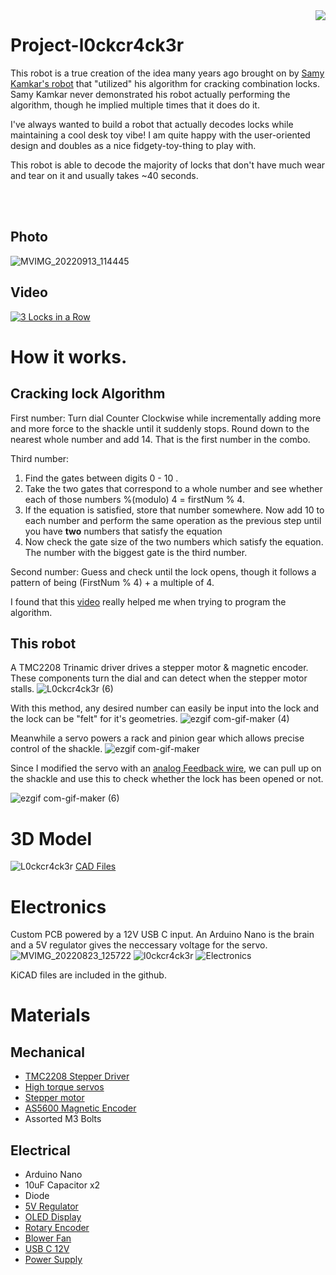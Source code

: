 <img align="right" src="https://user-images.githubusercontent.com/72902803/190844818-697106ac-0b5a-423b-b87c-c39876b1ba75.png">

# Project-l0ckcr4ck3r
This robot is a true creation of the idea many years ago brought on by [Samy Kamkar's robot](https://samy.pl/combobreaker/) that "utilized" his algorithm for cracking combination locks. Samy Kamkar never demonstrated his robot actually performing the algorithm, though he implied multiple times that it does do it.

I've always wanted to build a robot that actually decodes locks while maintaining a cool desk toy vibe! I am quite happy with the user-oriented design and doubles as a nice fidgety-toy-thing to play with.  

This robot is able to decode the majority of locks that don't have much wear and tear on it and usually takes ~40 seconds.

<br/><br/>

## Photo
![MVIMG_20220913_114445](https://user-images.githubusercontent.com/72902803/189985666-f4c0db4e-e7cb-4d15-8908-caf322dbd3b7.jpg)

## Video
[![3 Locks in a Row](https://img.youtube.com/vi/nw5f3ZPQd-o/0.jpg)](https://www.youtube.com/watch?v=nw5f3ZPQd-o)


# How it works. 
## Cracking lock Algorithm 
First number: Turn dial Counter Clockwise while incrementally adding more and more force to the shackle until it suddenly stops. Round down to the nearest whole number and add 14. That is the first number in the combo. 

Third number: 
1) Find the gates between digits 0 - 10 . 
2) Take the two gates that correspond to a whole number and see whether each of those numbers %(modulo) 4 = firstNum % 4. 
3) If the equation is satisfied, store that number somewhere. Now add 10 to each number and perform the same operation as the previous step until you have **two** numbers that satisfy the equation
4) Now check the gate size of the two numbers which satisfy the equation. The number with the biggest gate is the third number. 

Second number: Guess and check until the lock opens, though it follows a pattern of being (FirstNum % 4) + a multiple of 4.

I found that this [video](https://www.youtube.com/watch?v=27rE5ZvWLU0&ab_channel=HelpfulLockPicker) really helped me when trying to program the algorithm.

## This robot 
A TMC2208 Trinamic driver drives a stepper motor & magnetic encoder. These components turn the dial and can detect when the stepper motor stalls. 
![L0ckcr4ck3r (6)](https://user-images.githubusercontent.com/72902803/190066424-c39b0e46-af7e-4335-b26d-acb7b4b06bff.png)

With this method, any desired number can easily be input into the lock and the lock can be "felt" for it's geometries.
![ezgif com-gif-maker (4)](https://user-images.githubusercontent.com/72902803/190001685-2d0fac5a-8186-4610-8ea3-449809643d41.gif)


Meanwhile a servo powers a rack and pinion gear which allows precise control of the shackle.
![ezgif com-gif-maker](https://user-images.githubusercontent.com/72902803/190001057-069cf706-c8b1-4324-ace1-77e981bfb805.gif)


Since I modified the servo with an [analog Feedback wire](https://www.youtube.com/watch?v=XfZLtkr6dgU&ab_channel=CuriousMotor), we can pull up on the shackle and use this to check whether the lock has been opened or not. 

![ezgif com-gif-maker (6)](https://user-images.githubusercontent.com/72902803/190021674-d77ea7ec-cc6f-4fd7-95ee-f4dc7078bf53.gif)


# 3D Model
![L0ckcr4ck3r](https://user-images.githubusercontent.com/72902803/189988396-6efb5e2c-a33e-4650-aaaa-6274c8dd3277.png)
[CAD Files](https://cad.onshape.com/documents/2b977856993104d0f24f1470/w/e2828f2601c6a316a05788e0/e/a76e54aa91df89bb32ae0012)

# Electronics 
Custom PCB powered by a 12V USB C input. An Arduino Nano is the brain and a 5V regulator gives the neccessary voltage for the servo. 
![MVIMG_20220823_125722](https://user-images.githubusercontent.com/72902803/189993917-e4d566d9-a710-4d93-b4f6-112b091685c3.jpg)
![l0ckcr4ck3r](https://user-images.githubusercontent.com/72902803/189994125-900fee2f-7ecb-45a0-b1cc-69ece87774d7.jpg)
![Electronics](https://user-images.githubusercontent.com/72902803/190002726-54b034f9-83e8-422e-8b92-fd85a2464a27.png)

KiCAD files are included in the github. 


# Materials

## Mechanical
* [TMC2208 Stepper Driver](https://www.amazon.com/Printer-TMC2208-Screwdriver-Controller-Ramps1-4/dp/B082LSQWZF/ref=sr_1_3?crid=2DM8J6G3IDA8J&keywords=tmc2208&qid=1661839331&sprefix=tmc2208%2Caps%2C133&sr=8-3)
* [High torque servos](https://www.amazon.com/Youleke-Torque-Digital-Servo%EF%BC%8CWaterproof-Horn%EF%BC%88270%C2%B0%EF%BC%89/dp/B08739MGPL/ref=sr_1_11?crid=81HZZ5JLGLML&keywords=servo&qid=1661839358&sprefix=servo+%2Caps%2C248&sr=8-11)
* [Stepper motor](https://www.amazon.com/STEPPERONLINE-Bipolar-Stepper-22-6oz-Extruder/dp/B00PNEQ79Q/ref=sr_1_6?crid=1U1NH4LQTF0ZK&keywords=stepper+motor&qid=1661839383&sprefix=stepper+motor+%2Caps%2C139&sr=8-6)
* [AS5600 Magnetic Encoder](https://www.amazon.com/Magnetic-Encoder-Induction-Measurement-Precision/dp/B094F8H591/ref=sr_1_4?crid=M8OANSRLFX5C&keywords=as5600+encoder&qid=1661839450&sprefix=as5600+encod%2Caps%2C130&sr=8-4)
* Assorted M3 Bolts

## Electrical
* Arduino Nano
* 10uF Capacitor x2
* Diode 
* [5V Regulator](https://www.digikey.com/en/products/detail/stmicroelectronics/LD1085V50/669220?s=N4IgTCBcDaIDIBECMAGAHAVgGoZSAugL5A)
* [OLED Display](https://www.amazon.com/Self-Luminous-Display-Compatible-Arduino-Raspberry/dp/B09JWN8K99/ref=sr_1_2_sspa?crid=DM9HX86FS3Q5&keywords=oled+arduino&qid=1661839948&sprefix=oledarduino%2Caps%2C143&sr=8-2-spons&psc=1)
* [Rotary Encoder](https://www.amazon.com/Taiss-KY-040-Encoder-15%C3%9716-5-Arduino/dp/B07F26CT6B/ref=sr_1_4?keywords=rotary+encoder&qid=1661839976&sprefix=roataray%2Caps%2C139&sr=8-4)
* [Blower Fan](https://www.amazon.com/WINSINN-Bearings-Brushless-Cooling-40mm20mm/dp/B08R9JJZ5Z/ref=sr_1_8?crid=1UCHGY2B410VX&keywords=blower+fan+12v+40mm&qid=1661839541&sprefix=blower+fan+12v+40m%2Caps%2C119&sr=8-8)
* [USB C 12V ](https://www.amazon.com/MELIFE-Type-C-Voltage-Trigger-Module/dp/B0953G14Q2/ref=sr_1_3?crid=12XVP47XQI63X&keywords=usb+c+12v+trigger&qid=1662871099&sprefix=usb+c+12v+trigge%2Caps%2C227&sr=8-3)
* [Power Supply](https://www.amazon.com/ZMI-zPower-Turbo-Power-Adapter/dp/B07D64QLQ1/ref=sr_1_5?crid=3I0WTX44C53G1&keywords=usb+c+charger+pd&qid=1662871140&sprefix=usb+c+charger+%2Caps%2C244&sr=8-5)

